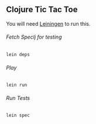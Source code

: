 ## Clojure Tic Tac Toe

You will need [Leiningen](https://github.com/technomancy/leiningen) to run this.


###### Fetch Speclj for testing

` lein deps `


###### Play

` lein run `

###### Run Tests

` lein spec `
